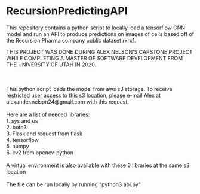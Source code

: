 # RecursionPredictingAPI
This repository contains a python script to locally load a tensorflow CNN model and run an API to produce predictions on images of cells based off of the Recursion Pharma company public dataset rxrx1. 

THIS PROJECT WAS DONE DURING ALEX NELSON'S CAPSTONE PROJECT WHILE COMPLETING A MASTER OF SOFTWARE DEVELOPMENT FROM THE UNIVERSITY OF UTAH IN 2020.

<br>
<br>
This python script loads the model from aws s3 storage. To receive restricted user access to this s3 location, please e-mail Alex at alexander.nelson24@gmail.com with this request.

<br>
<br>
Here are a list of needed libraries:
<br>
1.	sys and os
<br>
2.	boto3
<br>
3.	Flask and request from flask
<br>
4.	tensorflow
<br>
5.	numpy
<br>
6.	cv2 from opencv-python

<br>
<br>
A virtual environment is also available with these 6 libraries at the same s3 location

<br>
<br>
The file can be run locally by running "python3 api.py"
